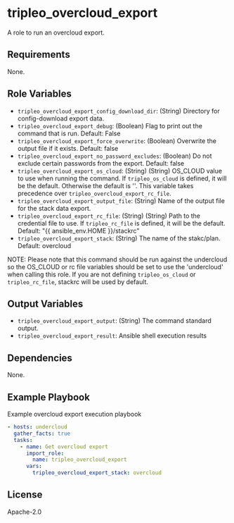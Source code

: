 tripleo_overcloud_export
========================

A role to run an overcloud export.

Requirements
------------

None.

Role Variables
--------------

* `tripleo_overcloud_export_config_download_dir`: (String) Directory for config-download export data.
* `tripleo_overcloud_export_debug`: (Boolean) Flag to print out the command that is run. Default: False
* `tripleo_overcloud_export_force_overwrite`: (Boolean) Overwrite the output file if it exists. Default: false
* `tripleo_overcloud_export_no_password_excludes`: (Boolean) Do not exclude certain passwords from the export. Default: false
* `tripleo_overcloud_export_os_cloud`: (String) (String) OS_CLOUD value to use when running the command. If `tripleo_os_cloud` is defined, it will be the default. Otherwise the default is ''. This variable takes precedence over `tripleo_overcloud_export_rc_file`.
* `tripleo_overcloud_export_output_file`: (String) Name of the output file for the stack data export.
* `tripleo_overcloud_export_rc_file`: (String) (String) Path to the credential file to use. If `tripleo_rc_file` is defined, it will be the default. Default: "{{ ansible_env.HOME }}/stackrc"
* `tripleo_overcloud_export_stack`: (String) The name of the stakc/plan. Default: overcloud

NOTE: Please note that this command should be run against the undercloud so the
OS_CLOUD or rc file variables should be set to use the 'undercloud' when
calling this role. If you are not defining `tripleo_os_cloud` or `tripleo_rc_file`,
stackrc will be used by default.

Output Variables
----------------

* `tripleo_overcloud_export_output`: (String) The command standard output.
* `tripleo_overcloud_export_result`: Ansible shell execution results

Dependencies
------------

None.

Example Playbook
----------------

Example overcloud export execution playbook

```yaml
- hosts: undercloud
  gather_facts: true
  tasks:
    - name: Get overcloud export
      import_role:
        name: tripleo_overcloud_export
      vars:
        tripleo_overcloud_export_stack: overcloud
```

License
-------

Apache-2.0
